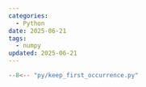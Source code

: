 ```yaml
---
categories:
  - Python
date: 2025-06-21 
tags:
  - numpy
updated: 2025-06-21 
---
```


``` py linenums="1"
--8<-- "py/keep_first_occurrence.py"
```